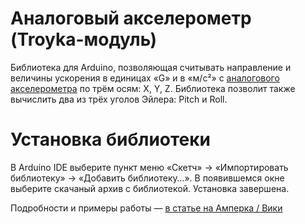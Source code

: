 Аналоговый акселерометр (Troyka-модуль)
=======================================

Библиотека для Arduino, позволяющая считывать направление и величины ускорения в единицах «G» и в «м/с²» с [аналогового акселерометра](http://amperka.ru/product/troyka-analog-accelerometer) по трём осям: X, Y, Z. Библиотека позволит также вычислить два из трёх уголов Эйлера: Pitch и Roll.


Установка библиотеки
====================

В Arduino IDE выберите пункт меню «Скетч» → «Импортировать библиотеку» →
«Добавить библиотеку…». В появившемся окне выберите скачаный архив с
библиотекой. Установка завершена.

Подробности и примеры работы — [в статье на Амперка / Вики](http://wiki.amperka.ru/продукты:troyka-analog-accelerometer)